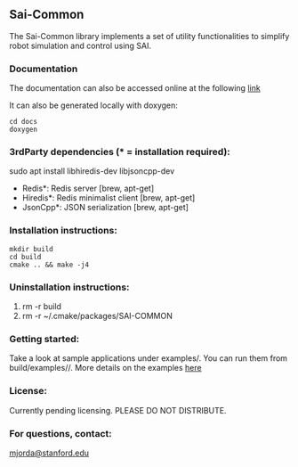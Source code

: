 ## Sai-Common
The Sai-Common library implements a set of utility functionalities to simplify robot simulation and control using SAI.

### Documentation
The documentation can also be accessed online at the following [link](https://manips-sai-org.github.io/sai-common/)

It can also be generated locally with doxygen:
```
cd docs
doxygen
```

### 3rdParty dependencies (* = installation required):

sudo apt install libhiredis-dev libjsoncpp-dev

* Redis*: Redis server [brew, apt-get]
* Hiredis*: Redis minimalist client [brew, apt-get]
* JsonCpp*: JSON serialization [brew, apt-get]

### Installation instructions:
```
mkdir build
cd build
cmake .. && make -j4
```

### Uninstallation instructions: 

1. rm -r build
2. rm -r ~/.cmake/packages/SAI-COMMON

### Getting started:
Take a look at sample applications under examples/.
You can run them from build/examples/<x-example>/.
More details on the examples [here](./docs/docs_main.md)

### License:
Currently pending licensing. PLEASE DO NOT DISTRIBUTE.

### For questions, contact:
mjorda@stanford.edu

